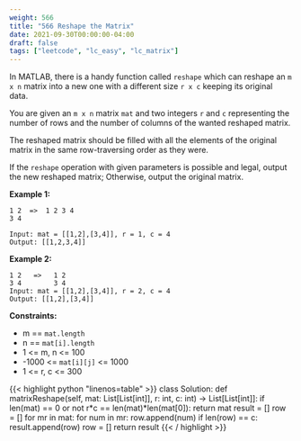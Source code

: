 ```yaml
---
weight: 566
title: "566 Reshape the Matrix"
date: 2021-09-30T00:00:00-04:00
draft: false
tags: ["leetcode", "lc_easy", "lc_matrix"]
---
```


In MATLAB, there is a handy function called `reshape` which can reshape an `m x n` matrix into a new one with a different size `r x c` keeping its original data.

You are given an `m x n` matrix `mat` and two integers `r` and `c` representing the number of rows and the number of columns of the wanted reshaped matrix.

The reshaped matrix should be filled with all the elements of the original matrix in the same row-traversing order as they were.

If the `reshape` operation with given parameters is possible and legal, output the new reshaped matrix; Otherwise, output the original matrix.

**Example 1:**
```
1 2  =>  1 2 3 4
3 4

Input: mat = [[1,2],[3,4]], r = 1, c = 4
Output: [[1,2,3,4]]
```
**Example 2:**
```
1 2   =>   1 2
3 4        3 4
Input: mat = [[1,2],[3,4]], r = 2, c = 4
Output: [[1,2],[3,4]]
```

**Constraints:**
- m == `mat.length`
- n == `mat[i].length`
- 1 <= m, n <= 100
- -1000 <= `mat[i][j]` <= 1000
- 1 <= r, c <= 300

<div class="tabs"></div>
<div class="tab-content">
<div id="python" class="lang">
{{< highlight python "linenos=table" >}}
class Solution:
    def matrixReshape(self, mat: List[List[int]], r: int, c: int) -> List[List[int]]:
        if len(mat) == 0 or not r*c == len(mat)*len(mat[0]):
            return mat
        result = []
        row = []
        for mr in mat:
            for num in mr:
                row.append(num)
                if len(row) == c:
                    result.append(row)
                    row = []
        return result
{{< / highlight >}}
</div>
</div>
